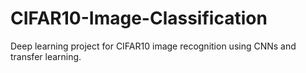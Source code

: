 # CIFAR10-Image-Classification
Deep learning project for CIFAR10 image recognition using CNNs and transfer learning.

